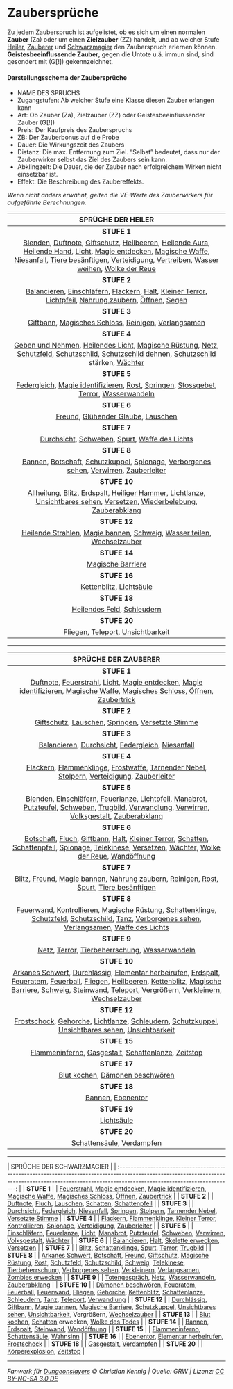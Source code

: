 # Zaubersprüche

Zu jedem Zauberspruch ist aufgelistet, ob es sich um einen normalen **Zauber** (Za) oder um einen **Zielzauber** (ZZ) handelt, und ab welcher Stufe [Heiler](charaktere-klasse-heiler.md), [Zauberer](charaktere-klasse-zauberer.md) und [Schwarzmagier](charaktere-klasse-schwarzmagier.md) den Zauberspruch erlernen können. **Geistesbeeinflussende Zauber**, gegen die Untote u.ä. immun sind, sind gesondert mit (G[!]) gekennzeichnet.

#### Darstellungsschema der Zaubersprüche

- NAME DES SPRUCHS
- Zugangstufen: Ab welcher Stufe eine Klasse diesen Zauber erlangen kann
- Art: Ob Zauber (Za), Zielzauber (ZZ) oder Geistesbeeinflussender Zauber (G[!])
- Preis: Der Kaufpreis des Zauberspruchs
- ZB: Der Zauberbonus auf die Probe
- Dauer: Die Wirkungszeit des Zaubers
- Distanz: Die max. Entfernung zum Ziel. “Selbst” bedeutet, dass nur der Zauberwirker selbst das Ziel des Zaubers sein kann.
- Abklingzeit: Die Dauer, die der Zauber nach erfolgreichem Wirken nicht einsetzbar ist.
- Effekt: Die Beschreibung des Zaubereffekts.

_Wenn nicht anders erwähnt, gelten die VE-Werte des Zauberwirkers für aufgeführte Berechnungen._

|                                                                                                                                                                                                                                                                                          SPRÜCHE DER HEILER                                                                                                                                                                                                                                                                                           |
| :---------------------------------------------------------------------------------------------------------------------------------------------------------------------------------------------------------------------------------------------------------------------------------------------------------------------------------------------------------------------------------------------------------------------------------------------------------------------------------------------------------------------------------------------------------------------------------------------------: |
|                                                                                                                                                                                                                                                                                              **STUFE 1**                                                                                                                                                                                                                                                                                              |
| [Blenden](zauber/blenden.md), [Duftnote](zauber/duftnote.md), [Giftschutz](zauber/giftschutz.md), [Heilbeeren](zauber/heilbeeren.md), [Heilende Aura](zauber/heilende-aura.md), [Heilende Hand](zauber/heilende-hand.md), [Licht](zauber/licht.md), [Magie entdecken](zauber/magie-entdecken.md), [Magische Waffe](zauber/magische-waffe.md), [Niesanfall](zauber/niesanfall.md), [Tiere besänftigen](zauber/tiere-besaenftigen.md), [Verteidigung](zauber/verteidigung.md), [Vertreiben](zauber/vertreiben.md), [Wasser weihen](zauber/wasser-weihen.md), [Wolke der Reue](zauber/wolke-der-reue.md) |
|                                                                                                                                                                                                                                                                                              **STUFE 2**                                                                                                                                                                                                                                                                                              |
|                                                                                                                                      [Balancieren](zauber/balancieren.md), [Einschläfern](zauber/einschlaefern.md), [Flackern](zauber/flackern.md), [Halt](zauber/halt.md), [Kleiner Terror](zauber/kleiner-terror.md), [Lichtpfeil](zauber/lichtpfeil.md), [Nahrung zaubern](zauber/nahrung-zaubern.md), [Öffnen](zauber/oeffnen.md), [Segen](zauber/segen.md)                                                                                                                                       |
|                                                                                                                                                                                                                                                                                              **STUFE 3**                                                                                                                                                                                                                                                                                              |
|                                                                                                                                                                                                                       [Giftbann](zauber/giftbann.md), [Magisches Schloss](zauber/magisches-schloss.md), [Reinigen](zauber/reinigen.md), [Verlangsamen](zauber/verlangsamen.md)                                                                                                                                                                                                                        |
|                                                                                                                                                                                                                                                                                              **STUFE 4**                                                                                                                                                                                                                                                                                              |
|                                                                                                            [Geben und Nehmen](zauber/geben-und-nehmen.md), [Heilendes Licht](zauber/heilendes-licht.md), [Magische Rüstung](zauber/magische-ruestung.md), [Netz](zauber/netz.md), [Schutzfeld](zauber/schutzfeld.md), [Schutzschild](zauber/schutzschild.md), [Schutzschild](zauber/schutzschild.md) dehnen, [Schutzschild](zauber/schutzschild.md) stärken, [Wächter](zauber/waechter.md)                                                                                                            |
|                                                                                                                                                                                                                                                                                              **STUFE 5**                                                                                                                                                                                                                                                                                              |
|                                                                                                                                                                    [Federgleich](zauber/federgleich.md), [Magie identifizieren](zauber/magie-identifizieren.md), [Rost](zauber/rost.md), [Springen](zauber/springen.md), [Stossgebet](zauber/stossgebet.md), [Terror](zauber/terror.md), [Wasserwandeln](zauber/wasserwandeln.md)                                                                                                                                                                     |
|                                                                                                                                                                                                                                                                                              **STUFE 6**                                                                                                                                                                                                                                                                                              |
|                                                                                                                                                                                                                                              [Freund](zauber/freund.md), [Glühender Glaube](zauber/gluehender-glaube.md), [Lauschen](zauber/lauschen.md)                                                                                                                                                                                                                                              |
|                                                                                                                                                                                                                                                                                              **STUFE 7**                                                                                                                                                                                                                                                                                              |
|                                                                                                                                                                                                                             [Durchsicht](zauber/durchsicht.md), [Schweben](zauber/schweben.md), [Spurt](zauber/spurt.md), [Waffe des Lichts](zauber/waffe-des-lichts.md)                                                                                                                                                                                                                              |
|                                                                                                                                                                                                                                                                                              **STUFE 8**                                                                                                                                                                                                                                                                                              |
|                                                                                                                                                                   [Bannen](zauber/bannen.md), [Botschaft](zauber/botschaft.md), [Schutzkuppel](zauber/schutzkuppel.md), [Spionage](zauber/spionage.md), [Verborgenes sehen](zauber/verborgenes-sehen.md), [Verwirren](zauber/verwirren.md), [Zauberleiter](zauber/zauberleiter.md)                                                                                                                                                                    |
|                                                                                                                                                                                                                                                                                             **STUFE 10**                                                                                                                                                                                                                                                                                              |
|                                                                                                                      [Allheilung](zauber/allheilung.md), [Blitz](zauber/blitz.md), [Erdspalt](zauber/erdspalt.md), [Heiliger Hammer](zauber/heiliger-hammer.md), [Lichtlanze](zauber/lichtlanze.md), [Unsichtbares sehen](zauber/unsichtbares-sehen.md), [Versetzen](zauber/versetzen.md), [Wiederbelebung](zauber/wiederbelebung.md), [Zauberabklang](zauber/zauberabklang.md)                                                                                                                       |
|                                                                                                                                                                                                                                                                                             **STUFE 12**                                                                                                                                                                                                                                                                                              |
|                                                                                                                                                                                              [Heilende Strahlen](zauber/heilende-strahlen.md), [Magie bannen](zauber/magie-bannen.md), [Schweig](zauber/schweig.md), [Wasser teilen](zauber/wasser-teilen.md), [Wechselzauber](zauber/wechselzauber.md)                                                                                                                                                                                               |
|                                                                                                                                                                                                                                                                                             **STUFE 14**                                                                                                                                                                                                                                                                                              |
|                                                                                                                                                                                                                                                                           [Magische Barriere](zauber/magische-barriere.md)                                                                                                                                                                                                                                                                            |
|                                                                                                                                                                                                                                                                                             **STUFE 16**                                                                                                                                                                                                                                                                                              |
|                                                                                                                                                                                                                                                               [Kettenblitz](zauber/kettenblitz.md), [Lichtsäule](zauber/lichtsaeule.md)                                                                                                                                                                                                                                                               |
|                                                                                                                                                                                                                                                                                             **STUFE 18**                                                                                                                                                                                                                                                                                              |
|                                                                                                                                                                                                                                                            [Heilendes Feld](zauber/heilendes-feld.md), [Schleudern](zauber/schleudern.md)                                                                                                                                                                                                                                                             |
|                                                                                                                                                                                                                                                                                             **STUFE 20**                                                                                                                                                                                                                                                                                              |
|                                                                                                                                                                                                                                               [Fliegen](zauber/fliegen.md), [Teleport](zauber/teleport.md), [Unsichtbarkeit](zauber/unsichtbarkeit.md)                                                                                                                                                                                                                                                |

---

|                                                                                                                                                                                                                                                                                          SPRÜCHE DER ZAUBERER                                                                                                                                                                                                                                                                                           |
| :-----------------------------------------------------------------------------------------------------------------------------------------------------------------------------------------------------------------------------------------------------------------------------------------------------------------------------------------------------------------------------------------------------------------------------------------------------------------------------------------------------------------------------------------------------------------------------------------------------: |
|                                                                                                                                                                                                                                                                                               **STUFE 1**                                                                                                                                                                                                                                                                                               |
|                                                                                                                                                    [Duftnote](zauber/duftnote.md), [Feuerstrahl](zauber/feuerstrahl.md), [Licht](zauber/licht.md), [Magie entdecken](zauber/magie-entdecken.md), [Magie identifizieren](zauber/magie-identifizieren.md), [Magische Waffe](zauber/magische-waffe.md), [Magisches Schloss](zauber/magisches-schloss.md), [Öffnen](zauber/oeffnen.md), [Zaubertrick](zauber/zaubertrick.md)                                                                                                                                                     |
|                                                                                                                                                                                                                                                                                               **STUFE 2**                                                                                                                                                                                                                                                                                               |
|                                                                                                                                                                                                                           [Giftschutz](zauber/giftschutz.md), [Lauschen](zauber/lauschen.md), [Springen](zauber/springen.md), [Versetzte Stimme](zauber/versetzte-stimme.md)                                                                                                                                                                                                                            |
|                                                                                                                                                                                                                                                                                               **STUFE 3**                                                                                                                                                                                                                                                                                               |
|                                                                                                                                                                                                                           [Balancieren](zauber/balancieren.md), [Durchsicht](zauber/durchsicht.md), [Federgleich](zauber/federgleich.md), [Niesanfall](zauber/niesanfall.md)                                                                                                                                                                                                                            |
|                                                                                                                                                                                                                                                                                               **STUFE 4**                                                                                                                                                                                                                                                                                               |
|                                                                                                                                                               [Flackern](zauber/flackern.md), [Flammenklinge](zauber/flammenklinge.md), [Frostwaffe](zauber/frostwaffe.md), [Tarnender Nebel](zauber/tarnender-nebel.md), [Stolpern](zauber/stolpern.md), [Verteidigung](zauber/verteidigung.md), [Zauberleiter](zauber/zauberleiter.md)                                                                                                                                                                |
|                                                                                                                                                                                                                                                                                               **STUFE 5**                                                                                                                                                                                                                                                                                               |
|                                                                               [Blenden](zauber/blenden.md), [Einschläfern](zauber/einschlaefern.md), [Feuerlanze](zauber/feuerlanze.md), [Lichtpfeil](zauber/lichtpfeil.md), [Manabrot](zauber/manabrot.md), [Putzteufel](zauber/putzteufel.md), [Schweben](zauber/schweben.md), [Trugbild](zauber/trugbild.md), [Verwandlung](zauber/verwandlung.md), [Verwirren](zauber/verwirren.md), [Volksgestalt](zauber/volksgestalt.md), [Zauberabklang](zauber/zauberabklang.md)                                                                               |
|                                                                                                                                                                                                                                                                                               **STUFE 6**                                                                                                                                                                                                                                                                                               |
|                                                                    [Botschaft](zauber/botschaft.md), [Fluch](zauber/fluch.md), [Giftbann](zauber/giftbann.md), [Halt](zauber/halt.md), [Kleiner Terror](zauber/kleiner-terror.md), [Schatten](zauber/schatten.md), [Schattenpfeil](zauber/schattenpfeil.md), [Spionage](zauber/spionage.md), [Telekinese](zauber/telekinese.md), [Versetzen](zauber/versetzen.md), [Wächter](zauber/waechter.md), [Wolke der Reue](zauber/wolke-der-reue.md), [Wandöffnung](zauber/wandoeffnung.md)                                                                     |
|                                                                                                                                                                                                                                                                                               **STUFE 7**                                                                                                                                                                                                                                                                                               |
|                                                                                                                                                             [Blitz](zauber/blitz.md), [Freund](zauber/freund.md), [Magie bannen](zauber/magie-bannen.md), [Nahrung zaubern](zauber/nahrung-zaubern.md), [Reinigen](zauber/reinigen.md), [Rost](zauber/rost.md), [Spurt](zauber/spurt.md), [Tiere besänftigen](zauber/tiere-besaenftigen.md)                                                                                                                                                             |
|                                                                                                                                                                                                                                                                                               **STUFE 8**                                                                                                                                                                                                                                                                                               |
|                                                                                          [Feuerwand](zauber/feuerwand.md), [Kontrollieren](zauber/kontrollieren.md), [Magische Rüstung](zauber/magische-ruestung.md), [Schattenklinge](zauber/schattenklinge.md), [Schutzfeld](zauber/schutzfeld.md), [Schutzschild](zauber/schutzschild.md), [Tanz](zauber/tanz.md), [Verborgenes sehen](zauber/verborgenes-sehen.md), [Verlangsamen](zauber/verlangsamen.md), [Waffe des Lichts](zauber/waffe-des-lichts.md)                                                                                          |
|                                                                                                                                                                                                                                                                                               **STUFE 9**                                                                                                                                                                                                                                                                                               |
|                                                                                                                                                                                                                              [Netz](zauber/netz.md), [Terror](zauber/terror.md), [Tierbeherrschung](zauber/tierbeherrschung.md), [Wasserwandeln](zauber/wasserwandeln.md)                                                                                                                                                                                                                               |
|                                                                                                                                                                                                                                                                                              **STUFE 10**                                                                                                                                                                                                                                                                                               |
| [Arkanes Schwert](zauber/arkanes-schwert.md), [Durchlässig](zauber/durchlaessig.md), [Elementar herbeirufen](zauber/elementar-herbeirufen.md), [Erdspalt](zauber/erdspalt.md), [Feueratem](zauber/feueratem.md), [Feuerball](zauber/feuerball.md), [Fliegen](zauber/fliegen.md), [Heilbeeren](zauber/heilbeeren.md), [Kettenblitz](zauber/kettenblitz.md), [Magische Barriere](zauber/magische-barriere.md), [Schweig](zauber/schweig.md), [Steinwand](zauber/steinwand.md), [Teleport](zauber/teleport.md), Vergrößern, [Verkleinern](zauber/verkleinern.md), [Wechselzauber](zauber/wechselzauber.md) |
|                                                                                                                                                                                                                                                                                              **STUFE 12**                                                                                                                                                                                                                                                                                               |
|                                                                                                                                                          [Frostschock](zauber/frostschock.md), [Gehorche](zauber/gehorche.md), [Lichtlanze](zauber/lichtlanze.md), [Schleudern](zauber/schleudern.md), [Schutzkuppel](zauber/schutzkuppel.md), [Unsichtbares sehen](zauber/unsichtbares-sehen.md), [Unsichtbarkeit](zauber/unsichtbarkeit.md)                                                                                                                                                           |
|                                                                                                                                                                                                                                                                                              **STUFE 15**                                                                                                                                                                                                                                                                                               |
|                                                                                                                                                                                                                        [Flammeninferno](zauber/flammeninferno.md), [Gasgestalt](zauber/gasgestalt.md), [Schattenlanze](zauber/schattenlanze.md), [Zeitstop](zauber/zeitstop.md)                                                                                                                                                                                                                         |
|                                                                                                                                                                                                                                                                                              **STUFE 17**                                                                                                                                                                                                                                                                                               |
|                                                                                                                                                                                                                                                       [Blut kochen](zauber/blut-kochen.md), [Dämonen beschwören](zauber/daemonen-beschwoeren.md)                                                                                                                                                                                                                                                        |
|                                                                                                                                                                                                                                                                                              **STUFE 18**                                                                                                                                                                                                                                                                                               |
|                                                                                                                                                                                                                                                                      [Bannen](zauber/bannen.md), [Ebenentor](zauber/ebenentor.md)                                                                                                                                                                                                                                                                       |
|                                                                                                                                                                                                                                                                                              **STUFE 19**                                                                                                                                                                                                                                                                                               |
|                                                                                                                                                                                                                                                                                   [Lichtsäule](zauber/lichtsaeule.md)                                                                                                                                                                                                                                                                                   |
|                                                                                                                                                                                                                                                                                              **STUFE 20**                                                                                                                                                                                                                                                                                               |
|                                                                                                                                                                                                                                                              [Schattensäule](zauber/schattensaeule.md), [Verdampfen](zauber/verdampfen.md)                                                                                                                                                                                                                                                              |

---

| SPRÜCHE DER
SCHWARZMAGIER |
| :-----------------------------------------------------------------------------------------------------------------------------------------------------------------------------------------------------: |
| **STUFE 1** |
| [Feuerstrahl](zauber/feuerstrahl.md), [Magie entdecken](zauber/magie-entdecken.md), [Magie identifizieren](zauber/magie-identifizieren.md), [Magische Waffe](zauber/magische-waffe.md), [Magisches Schloss](zauber/magisches-schloss.md), [Öffnen](zauber/oeffnen.md), [Zaubertrick](zauber/zaubertrick.md) |
| **STUFE 2** |
| [Duftnote](zauber/duftnote.md), [Fluch](zauber/fluch.md), [Lauschen](zauber/lauschen.md), [Schatten](zauber/schatten.md), [Schattenpfeil](zauber/schattenpfeil.md) |
| **STUFE 3** |
| [Durchsicht](zauber/durchsicht.md), [Federgleich](zauber/federgleich.md), [Niesanfall](zauber/niesanfall.md), [Springen](zauber/springen.md), [Stolpern](zauber/stolpern.md), [Tarnender Nebel](zauber/tarnender-nebel.md), [Versetzte Stimme](zauber/versetzte-stimme.md) |
| **STUFE 4** |
| [Flackern](zauber/flackern.md), [Flammenklinge](zauber/flammenklinge.md), [Kleiner Terror](zauber/kleiner-terror.md), [Kontrollieren](zauber/kontrollieren.md), [Spionage](zauber/spionage.md), [Verteidigung](zauber/verteidigung.md), [Zauberleiter](zauber/zauberleiter.md) |
| **STUFE 5** |
| [Einschläfern](zauber/einschlaefern.md), [Feuerlanze](zauber/feuerlanze.md), [Licht](zauber/licht.md), [Manabrot](zauber/manabrot.md), [Putzteufel](zauber/putzteufel.md), [Schweben](zauber/schweben.md), [Verwirren](zauber/verwirren.md), [Volksgestalt](zauber/volksgestalt.md), [Wächter](zauber/waechter.md) |
| **STUFE 6** |
| [Balancieren](zauber/balancieren.md), [Halt](zauber/halt.md), [Skelette erwecken](zauber/skelette-erwecken.md), [Versetzen](zauber/versetzen.md) |
| **STUFE 7** |
| [Blitz](zauber/blitz.md), [Schattenklinge](zauber/schattenklinge.md), [Spurt](zauber/spurt.md), [Terror](zauber/terror.md), [Trugbild](zauber/trugbild.md) |
| **STUFE 8** |
| [Arkanes Schwert](zauber/arkanes-schwert.md), [Botschaft](zauber/botschaft.md), [Freund](zauber/freund.md), [Giftschutz](zauber/giftschutz.md), [Magische Rüstung](zauber/magische-ruestung.md), [Rost](zauber/rost.md), [Schutzfeld](zauber/schutzfeld.md), [Schutzschild](zauber/schutzschild.md), [Schweig](zauber/schweig.md), [Telekinese](zauber/telekinese.md), [Tierbeherrschung](zauber/tierbeherrschung.md), [Verborgenes sehen](zauber/verborgenes-sehen.md), [Verkleinern](zauber/verkleinern.md), [Verlangsamen](zauber/verlangsamen.md), [Zombies erwecken](zauber/zombies-erwecken.md) |
| **STUFE 9** |
| [Totengespräch](zauber/totengespraech.md), [Netz](zauber/netz.md), [Wasserwandeln](zauber/wasserwandeln.md), [Zauberabklang](zauber/zauberabklang.md) |
| **STUFE 10** |
| [Dämonen beschwören](zauber/daemonen-beschwoeren.md), [Feueratem](zauber/feueratem.md), [Feuerball](zauber/feuerball.md), [Feuerwand](zauber/feuerwand.md), [Fliegen](zauber/fliegen.md), [Gehorche](zauber/gehorche.md), [Kettenblitz](zauber/kettenblitz.md), [Schattenlanze](zauber/schattenlanze.md), [Schleudern](zauber/schleudern.md), [Tanz](zauber/tanz.md), [Teleport](zauber/teleport.md), [Verwandlung](zauber/verwandlung.md) |
| **STUFE 12** |
| [Durchlässig](zauber/durchlaessig.md), [Giftbann](zauber/giftbann.md), [Magie bannen](zauber/magie-bannen.md), [Magische Barriere](zauber/magische-barriere.md), [Schutzkuppel](zauber/schutzkuppel.md), [Unsichtbares sehen](zauber/unsichtbares-sehen.md), [Unsichtbarkeit](zauber/unsichtbarkeit.md), Vergrößern, [Wechselzauber](zauber/wechselzauber.md) |
| **STUFE 13** |
| [Blut kochen](zauber/blut-kochen.md), [Schatten](zauber/schatten.md) erwecken, [Wolke des Todes](zauber/wolke-des-todes.md) |
| **STUFE 14** |
| [Bannen](zauber/bannen.md), [Erdspalt](zauber/erdspalt.md), [Steinwand](zauber/steinwand.md), [Wandöffnung](zauber/wandoeffnung.md) |
| **STUFE 15** |
| [Flammeninferno](zauber/flammeninferno.md), [Schattensäule](zauber/schattensaeule.md), [Wahnsinn](zauber/wahnsinn.md) |
| **STUFE 16** |
| [Ebenentor](zauber/ebenentor.md), [Elementar herbeirufen](zauber/elementar-herbeirufen.md), [Frostschock](zauber/frostschock.md) |
| **STUFE 18** |
| [Gasgestalt](zauber/gasgestalt.md), [Verdampfen](zauber/verdampfen.md) |
| **STUFE 20** |
| [Körperexplosion](zauber/koerperexplosion.md), [Zeitstop](zauber/zeitstop.md) |

---

_Fanwerk für [Dungeonslayers](https://www.dungeonslayers.net/) © Christian Kennig | Quelle: GRW | Lizenz: [CC BY-NC-SA 3.0 DE](https://creativecommons.org/licenses/by-nc-sa/3.0/de/)_
